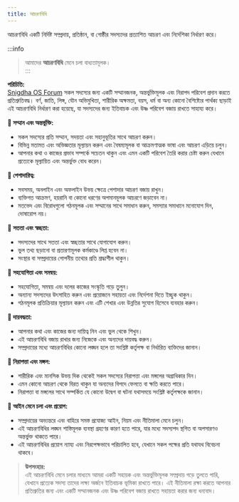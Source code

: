 ```yaml
---
title: আচরণবিধি
---
```


আচরণবিধি একটি নির্দিষ্ট সম্প্রদায়, প্রতিষ্ঠান, বা গোষ্ঠীর সদস্যদের প্রত্যাশিত আচরণ এবং নির্দেশিকা নির্ধারণ করে।  

:::info  
>আমাদের **আচরণবিধি** মেনে চলা বাধ্যতামূলক।  
:::  

**পরিচিতি:**  
[Snigdha OS Forum](https://forum.snigdhaos.org/) সকল সদস্যের জন্য একটি সম্মানজনক, অন্তর্ভুক্তিমূলক এবং নিরাপদ পরিবেশ প্রদান করতে প্রতিশ্রুতিবদ্ধ। বর্ণ, জাতি, লিঙ্গ, যৌন অভিমুখিতা, শারীরিক অক্ষমতা, বয়স, ধর্ম বা অন্য কোনো বৈশিষ্ট্যের পার্থক্য ছাড়াই এই আচরণবিধি নির্ধারণ করা হয়েছে, যা সদস্যদের জন্য ইতিবাচক এবং উষ্ণ পরিবেশ বজায় রাখতে সাহায্য করে।  

**📌 সম্মান এবং অন্তর্ভুক্তি:**  
- সকল সদস্যের প্রতি সম্মান, সদয়তা এবং সহানুভূতির সাথে আচরণ করুন।  
- বিভিন্ন মতামত এবং অভিজ্ঞতার মূল্যায়ন করুন এবং বৈষম্যমূলক বা আক্রমণাত্মক ভাষা এবং আচরণ এড়িয়ে চলুন।  
- আপনার কথা ও কাজের প্রভাব সম্পর্কে সচেতন থাকুন এবং এমন একটি পরিবেশ তৈরি করার চেষ্টা করুন যেখানে প্রত্যেকে মূল্যায়িত এবং অন্তর্ভুক্ত বোধ করেন।  

**📌 পেশাদারিত্ব:**  
- সবসময়, অনলাইন এবং অফলাইন উভয় ক্ষেত্রে পেশাদার আচরণ বজায় রাখুন।  
- ব্যক্তিগত আক্রমণ, হয়রানি বা কোনো ধরণের অপমানমূলক আচরণে জড়াবেন না।  
- মতভেদ এবং বিরোধগুলো গঠনমূলক এবং সম্মানের সাথে সমাধান করুন, সমস্যার সমাধানে মনোযোগ দিন, দোষারোপ নয়।  

**📌 সততা এবং স্বচ্ছতা:**  
- সদস্যদের সাথে সততা এবং স্বচ্ছতার সাথে যোগাযোগ করুন।  
- ভুল তথ্য ছড়ানো বা প্রতারণামূলক কর্মকাণ্ডে লিপ্ত হবেন না।  
- সংস্থার বা সম্প্রদায়ের গোপনীয় তথ্যের প্রতি শ্রদ্ধাশীল থাকুন।  

**📌 সহযোগিতা এবং সমন্বয়:**  
- সহযোগিতা, সমন্বয় এবং দলের কাজের সংস্কৃতি গড়ে তুলুন।  
- অন্যান্য সদস্যদের উৎসাহিত করুন এবং প্রয়োজনে সহায়তা এবং নির্দেশনা দিতে ইচ্ছুক থাকুন।  
- গঠনমূলক প্রতিক্রিয়ার মূল্যায়ন করুন এবং এটি শেখার এবং উন্নতির সুযোগ হিসেবে ব্যবহার করুন।  

**📌 দায়বদ্ধতা:**  
- আপনার কথা এবং কাজের জন্য দায়িত্ব নিন এবং ভুল থেকে শিখুন।  
- এই আচরণবিধি বজায় রাখার জন্য নিজেকে এবং অন্যদের দায়বদ্ধ করুন।  
- সম্প্রদায়ের মধ্যে আচরণবিধির কোনো লঙ্ঘন হলে তা সংশ্লিষ্ট কর্তৃপক্ষ বা নির্ধারিত ব্যক্তিদের জানান।  

**📌 নিরাপত্তা এবং মঙ্গল:**  
- শারীরিক এবং মানসিক উভয় দিক থেকেই সকল সদস্যের নিরাপত্তা এবং মঙ্গলের অগ্রাধিকার দিন।  
- এমন কোনো আচরণ থেকে বিরত থাকুন যা অন্যদের বিপদে ফেলতে বা ক্ষতি করতে পারে।  
- নিরাপত্তা বা মঙ্গলের সাথে সম্পর্কিত যে কোনো উদ্বেগ বা ঘটনা যথাসময়ে সংশ্লিষ্ট কর্তৃপক্ষকে জানান।  

**📌 আইন মেনে চলা এবং প্রয়োগ:**  
- সম্প্রদায়ের অভ্যন্তরে এবং বাহিরে সমস্ত প্রযোজ্য আইন, নিয়ম এবং নীতিমালা মেনে চলুন।  
- এই আচরণবিধির লঙ্ঘন শাস্তিমূলক ব্যবস্থা গ্রহণের কারণ হতে পারে, যার মধ্যে সদস্যপদ স্থগিত বা অপসারণও অন্তর্ভুক্ত থাকতে পারে।  
- এই আচরণবিধির প্রয়োগ ন্যায্য এবং নিরপেক্ষভাবে পরিচালিত হবে, যেখানে সকল পক্ষের প্রতি যথাযথ বিবেচনা থাকবে।  

> **উপসংহার:**  
এই আচরণবিধি মেনে চলার মাধ্যমে আমরা একটি সহায়ক এবং অন্তর্ভুক্তিমূলক সম্প্রদায় গড়ে তুলতে পারি, যেখানে প্রত্যেক সদস্য তাদের লক্ষ্য অর্জনে ইতিবাচক ভূমিকা রাখতে পারে। এই নীতিমালা রক্ষা করতে আপনার প্রতিশ্রুতির জন্য এবং একটি সম্মানজনক এবং উষ্ণ পরিবেশ বজায় রাখতে সহায়তা করার জন্য ধন্যবাদ।  
